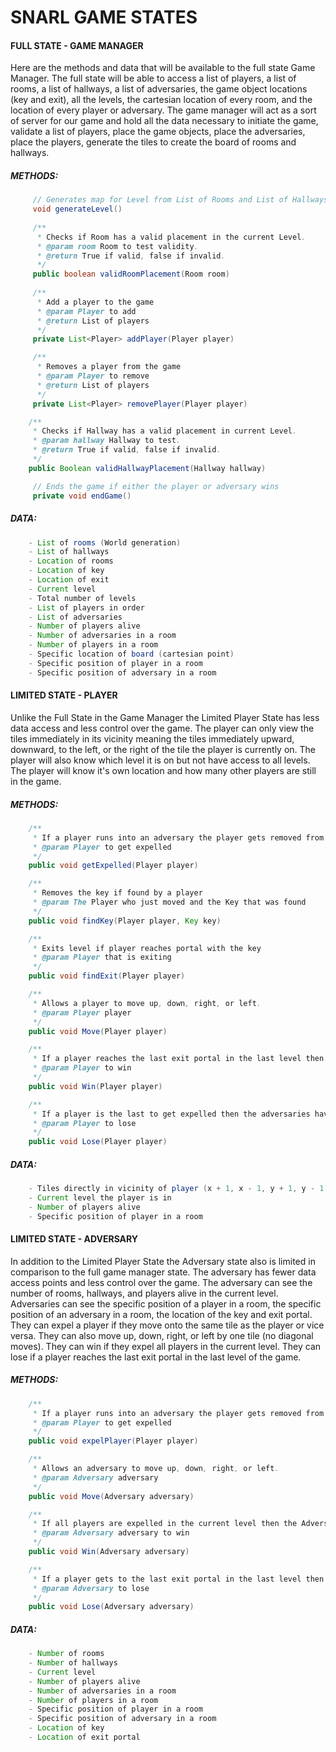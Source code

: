 # SNARL GAME STATES  
#### FULL STATE - GAME MANAGER   
Here are the methods and data that will be available to the full state Game Manager. The full state will be able to access a list of players, a list of rooms, a list of hallways, a list of adversaries, the game object locations (key and exit), all the levels, the cartesian location of every room, and the location of every player or adversary. The game manager will act as a sort of server for our game and hold all the data necessary to initiate the game, validate a list of players, place the game objects, place the adversaries, place the players, generate the tiles to create the board of rooms and hallways.  
##### METHODS:  
```java
     // Generates map for Level from List of Rooms and List of Hallways if valid, places players, adversaries, and game objects (key and exit)
     void generateLevel() 
    
     /**
      * Checks if Room has a valid placement in the current Level.
      * @param room Room to test validity.
      * @return True if valid, false if invalid.
      */
     public boolean validRoomPlacement(Room room)
    
     /**
      * Add a player to the game
      * @param Player to add
      * @return List of players
      */
     private List<Player> addPlayer(Player player)

     /**
      * Removes a player from the game
      * @param Player to remove 
      * @return List of players
      */
     private List<Player> removePlayer(Player player)

    /**
     * Checks if Hallway has a valid placement in current Level.
     * @param hallway Hallway to test.
     * @return True if valid, false if invalid.
     */
    public Boolean validHallwayPlacement(Hallway hallway)

     // Ends the game if either the player or adversary wins
     private void endGame() 
```
##### DATA:  
```java
    - List of rooms (World generation)
    - List of hallways
    - Location of rooms 
    - Location of key 
    - Location of exit 
    - Current level 
    - Total number of levels
    - List of players in order 
    - List of adversaries
    - Number of players alive
    - Number of adversaries in a room 
    - Number of players in a room 
    - Specific location of board (cartesian point) 
    - Specific position of player in a room
    - Specific position of adversary in a room
```
#### LIMITED STATE - PLAYER 
Unlike the Full State in the Game Manager the Limited Player State has less data access and less control over the game. The player can only view the tiles immediately in its vicinity meaning the tiles immediately upward, downward, to the left, or the right of the tile the player is currently on. The player will also know which level it is on but not have access to all levels. The player will know it's own location and how many other players are still in the game. 
##### METHODS: 
```java
    /**
     * If a player runs into an adversary the player gets removed from the game, sends to the full state which removes the player from the game
     * @param Player to get expelled
     */
    public void getExpelled(Player player)

    /**
     * Removes the key if found by a player
     * @param The Player who just moved and the Key that was found
     */
    public void findKey(Player player, Key key)

    /**
     * Exits level if player reaches portal with the key
     * @param Player that is exiting
     */
    public void findExit(Player player)

    /**
     * Allows a player to move up, down, right, or left.
     * @param Player player
     */
    public void Move(Player player)

    /**
     * If a player reaches the last exit portal in the last level then they have exited the dungeon and won
     * @param Player to win
     */
    public void Win(Player player)

    /**
     * If a player is the last to get expelled then the adversaries have won (all players get expelled in the current level)
     * @param Player to lose
     */
    public void Lose(Player player)
```
##### DATA:  
```java
    - Tiles directly in vicinity of player (x + 1, x - 1, y + 1, y - 1)
    - Current level the player is in
    - Number of players alive
    - Specific position of player in a room
```
#### LIMITED STATE - ADVERSARY 
In addition to the Limited Player State the Adversary state also is limited in comparison to the full game manager state. The adversary has fewer data access points and less control over the game. The adversary can see the number of rooms, hallways, and players alive in the current level. Adversaries can see the specific position of a player in a room, the specific position of an adversary in a room, the location of the key and exit portal. They can expel a player if they move onto the same tile as the player or vice versa. They can also move up, down, right, or left by one tile (no diagonal moves). They can win if they expel all players in the current level. They can lose if a player reaches the last exit portal in the last level of the game.                                                                                                                                                                                                                                                                                           
##### METHODS: 
```java
    /**
     * If a player runs into an adversary the player gets removed from the current level, but is added to the next level if it exists. 
     * @param Player to get expelled
     */
    public void expelPlayer(Player player)

    /**
     * Allows an adversary to move up, down, right, or left.
     * @param Adversary adversary
     */
    public void Move(Adversary adversary)

    /**
     * If all players are expelled in the current level then the Adversaries win.
     * @param Adversary adversary to win
     */
    public void Win(Adversary adversary)

    /**
     * If a player gets to the last exit portal in the last level then the Adversary loses
     * @param Adversary to lose
     */
    public void Lose(Adversary adversary)
```
##### DATA:  
```java
    - Number of rooms 
    - Number of hallways 
    - Current level
    - Number of players alive
    - Number of adversaries in a room 
    - Number of players in a room 
    - Specific position of player in a room
    - Specific position of adversary in a room
    - Location of key 
    - Location of exit portal
```